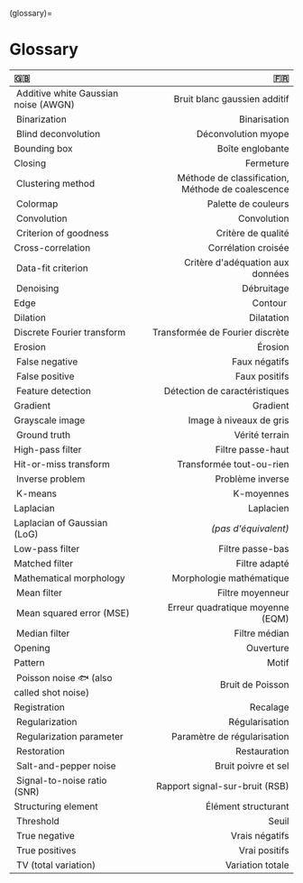 (glossary)=
# Glossary

| 🇬🇧 | 🇫🇷 |
| :--- | ---: |
| Additive white Gaussian noise (AWGN) | Bruit blanc gaussien additif |
| Binarization | Binarisation |
| Blind deconvolution | Déconvolution myope |
| Bounding box | Boîte englobante |
| Closing | Fermeture |
| Clustering method | Méthode de classification, Méthode de coalescence |
| Colormap | Palette de couleurs |
| Convolution | Convolution |
| Criterion of goodness | Critère de qualité |
| Cross-correlation | Corrélation croisée |
| Data-fit criterion | Critère d'adéquation aux données |
| Denoising | Débruitage |
| Edge | Contour |
| Dilation | Dilatation |
| Discrete Fourier transform | Transformée de Fourier discrète |
| Erosion | Érosion |
| False negative | Faux négatifs |
| False positive | Faux positifs |
| Feature detection | Détection de caractéristiques |
| Gradient | Gradient |
| Grayscale image | Image à niveaux de gris |
| Ground truth | Vérité terrain |
| High-pass filter | Filtre passe-haut |
| Hit-or-miss transform | Transformée tout-ou-rien |
| Inverse problem | Problème inverse |
| K-means | K-moyennes |
| Laplacian | Laplacien |
| Laplacian of Gaussian (LoG) | _(pas d'équivalent)_ |
| Low-pass filter | Filtre passe-bas |
| Matched filter | Filtre adapté |
| Mathematical morphology | Morphologie mathématique |
| Mean filter | Filtre moyenneur |
| Mean squared error (MSE) | Erreur quadratique moyenne (EQM) |
| Median filter | Filtre médian |
| Opening | Ouverture |
| Pattern | Motif |
| Poisson noise 🐟 (also called shot noise) | Bruit de Poisson |
| Registration | Recalage |
| Regularization | Régularisation |
| Regularization parameter | Paramètre de régularisation |
| Restoration | Restauration |
| Salt-and-pepper noise |  Bruit poivre et sel |
| Signal-to-noise ratio (SNR) | Rapport signal-sur-bruit (RSB) |
| Structuring element | Élément structurant |
| Threshold | Seuil |
| True negative | Vrais négatifs |
| True positives | Vrai positifs |
| TV (total variation) | Variation totale |